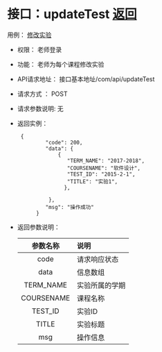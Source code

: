 # 接口：updateTest  [返回](../README.md)
用例： [修改实验](../用例/修改实验.md)

* 权限：
    老师登录

* 功能：
    老师为每个课程修改实验

* API请求地址：
   接口基本地址/com/api/updateTest

* 请求方式 ：
   POST

* 请求参数说明:
    无

* 返回实例：
    
       {
               "code": 200,                         
               "data": {
                   {
                      "TERM_NAME": "2017-2018",
                      "COURSENAME": "软件设计",
                      "TEST_ID": "2015-2-1",
                      "TITLE": "实验1",
                     },
                     
                },              
               "msg": "操作成功"
            }

* 返回参数说明：

  |参数名称|说明|
  |:---------:|:--------------------------------------------------------|
  |code|请求响应状态|
  |data|信息数组|
  |TERM_NAME|实验所属的学期|
  |COURSENAME|课程名称|
  |TEST_ID|实验ID|
  |TITLE|实验标题|
  |msg|操作信息|
 